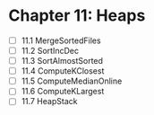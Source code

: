 # Chapter 11: Heaps

- [ ] 11.1 MergeSortedFiles
- [ ] 11.2 SortIncDec
- [ ] 11.3 SortAlmostSorted
- [ ] 11.4 ComputeKClosest
- [ ] 11.5 ComputeMedianOnline
- [ ] 11.6 ComputeKLargest
- [ ] 11.7 HeapStack